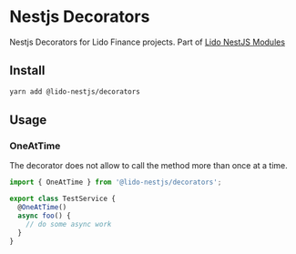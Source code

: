 # Nestjs Decorators

Nestjs Decorators for Lido Finance projects.
Part of [Lido NestJS Modules](https://github.com/lidofinance/lido-nestjs-modules/#readme)

## Install

```bash
yarn add @lido-nestjs/decorators
```

## Usage

### OneAtTime

The decorator does not allow to call the method more than once at a time.

```ts
import { OneAtTime } from '@lido-nestjs/decorators';

export class TestService {
  @OneAtTime()
  async foo() {
    // do some async work
  }
}
```
